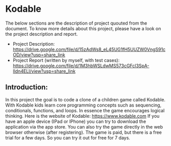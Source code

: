 # Kodable

The below sections are the description of project quouted from the document.
To know more details about this project, please have a look on the project description and report.

- Project Description: https://drive.google.com/file/d/15zAdWs8_eL45UG1fH5UUZW0VngS91cOD/view?usp=share_link
- Project Report (written by myself, with test cases): https://drive.google.com/file/d/1M3hbWSLdwMS573cGFcl3SpA-lldn4ELl/view?usp=share_link

## Introduction:
In this project the goal is to code a clone of a children game called Kodable. With Kodable kids learn core programming concepts such as sequencing, conditionals, functions, and loops. In essence the game encourages logical thinking. Here is the website of Kodable:
https://www.kodable.com
If you have an apple device (IPad or IPhone) you can try to download the application via the app store. You can also try the game directly in the web browser otherwise (after registering). The game is paid, but there is a free trial for a few days. So you can try it out for free for 7 days.
